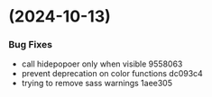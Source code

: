 #  (2024-10-13)


### Bug Fixes

* call hidepopoer only when visible 9558063
* prevent deprecation on color functions dc093c4
* trying to remove sass warnings 1aee305



